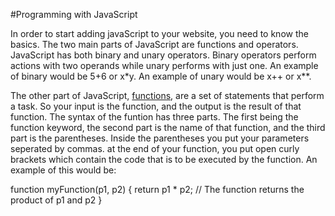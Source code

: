 #Programming with JavaScript

<p>In order to start adding javaScript to your website, you need to know the basics. The two main parts of JavaScript are functions and operators. JavaScript has both binary and unary operators. Binary operators perform actions with two operands while unary performs with just one. An example of binary would be 5+6 or x*y. An example of unary would be x++ or x**.</p> 
<p>The other part of JavaScript, <u>functions</u>, are a set of statements that perform a task. So your input is the function, and the output is the result of that function. The syntax of the funtion has three parts. The first being the function keyword, the second part is the name of that function, and the third part is the parentheses. Inside the parentheses you put your parameters seperated by commas. at the end of your function, you put open curly brackets which contain the code that is to be executed by the function. An example of this would be:

function myFunction(p1, p2) {
  return p1 * p2;
  // The function returns the product of p1 and p2
}</p>